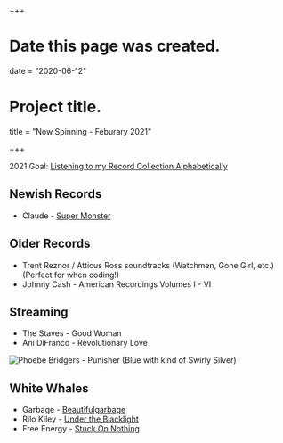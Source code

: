 +++
# Date this page was created.
date = "2020-06-12"

# Project title.
title = "Now Spinning - Feburary 2021"

+++

2021 Goal:  [Listening to my Record Collection Alphabetically](https://paulcutler.org/posts/2021/02/listening-to-my-record-collection-alphabetically/)

## Newish Records
* Claude - [Super Monster](https://www.discogs.com/Claud-Super-Monster/release/17354443)

## Older Records
* Trent Reznor / Atticus Ross soundtracks (Watchmen, Gone Girl, etc.) (Perfect for when coding!)
* Johnny Cash - American Recordings Volumes I - VI

## Streaming
* The Staves - Good Woman
* Ani DiFranco - Revolutionary Love

![Phoebe Bridgers - Punisher (Blue with kind of Swirly Silver)](/img/punisher.jpg)

## White Whales
* Garbage - [Beautifulgarbage](https://www.discogs.com/Garbage-Beautifulgarbage/release/6193359)
* Rilo Kiley - [Under the Blacklight](https://www.discogs.com/Rilo-Kiley-Under-The-Blacklight/release/3077280)
* Free Energy - [Stuck On Nothing](https://www.discogs.com/Free-Energy-Stuck-On-Nothing/release/2260616)



